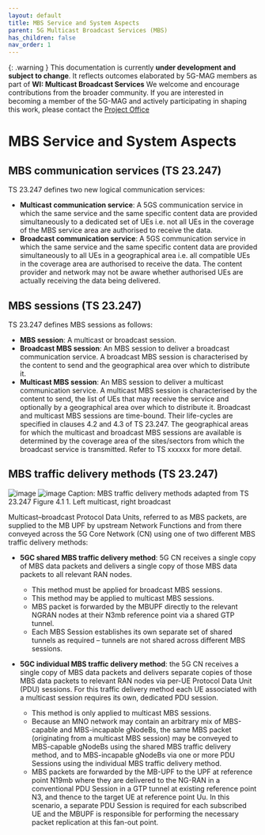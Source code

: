 ```yaml
---
layout: default
title: MBS Service and System Aspects
parent: 5G Multicast Broadcast Services (MBS)
has_children: false
nav_order: 1
---
```


{: .warning }
This documentation is currently **under development and subject to change**. It reflects outcomes elaborated by 5G-MAG members as part of **WI: Multicast Broadcast Services**
We welcome and encourage contributions from the broader community. If you are interested in becoming a member of the 5G-MAG and actively participating in shaping this work, please contact the [Project Office](https://www.5g-mag.com/contact)

# MBS Service and System Aspects

## MBS communication services (TS 23.247)
TS 23.247 defines two new logical communication services:
*	**Multicast communication service**: A 5GS communication service in which the same service and the same specific content data are provided simultaneously to a dedicated set of UEs i.e. not all UEs in the coverage of the MBS service area are authorised to receive the data.
*	**Broadcast communication service**: A 5GS communication service in which the same service and the same specific content data are provided simultaneously to all UEs in a geographical area i.e. all compatible UEs in the coverage area are authorised to receive the data. The content provider and network may not be aware whether authorised UEs are actually receiving the data being delivered.

## MBS sessions (TS 23.247)
TS 23.247  defines MBS sessions as follows:
*	**MBS session**: A multicast or broadcast session.
*	**Broadcast MBS session**: An MBS session to deliver a broadcast communication service. A broadcast MBS session is characterised by the content to send and the geographical area over which to distribute it.
*	**Multicast MBS session**: An MBS session to deliver a multicast communication service. A multicast MBS session is characterised by the content to send, the list of UEs that may receive the service and optionally by a geographical area over which to distribute it.
Broadcast and multicast MBS sessions are time-bound. Their life-cycles are specified in clauses 4.2 and 4.3 of TS 23.247.
The geographical areas for which the multicast and broadcast MBS sessions are available is determined by the coverage area of the sites/sectors from which the broadcast service is transmitted. Refer to TS xxxxxx for more detail.

## MBS traffic delivery methods (TS 23.247)
![image](https://github.com/user-attachments/assets/25f15af6-49b1-4c75-b567-ce225fa3bc96)
![image](https://github.com/user-attachments/assets/5e09d1a7-cb89-4f81-9d31-fac6d01e9a73)
Caption: MBS traffic delivery methods adapted from TS 23.247 Figure 4.1 1. Left multicast, right broadcast 

Multicast–broadcast Protocol Data Units, referred to as MBS packets, are supplied to the MB UPF by upstream Network Functions and from there conveyed across the 5G Core Network (CN) using one of two different MBS traffic delivery methods:

* **5GC shared MBS traffic delivery method**: 5G CN receives a single copy of MBS data packets and delivers a single copy of those MBS data packets to all relevant  RAN nodes.
  * This method must be applied for broadcast MBS sessions.
  * This method may be applied to multicast MBS sessions.
  * MBS packet is forwarded by the MBUPF directly to the relevant NGRAN nodes at their N3mb reference point via a shared GTP tunnel.
  * Each MBS Session establishes its own separate set of shared tunnels as required – tunnels are not shared across different MBS sessions.

*	**5GC individual MBS traffic delivery method**: the 5G CN receives a single copy of MBS data packets and delivers separate copies of those MBS data packets to relevant RAN nodes via per-UE Protocol Data Unit (PDU) sessions. For this traffic delivery method each UE associated with a multicast session requires its own, dedicated PDU session.
    *	This method is only applied to multicast MBS sessions.
    * Because an MNO network may contain an arbitrary mix of MBS-capable and MBS-incapable gNodeBs, the same MBS packet (originating from a multicast MBS session) may be conveyed to MBS-capable gNodeBs using the shared MBS traffic delivery method, and to MBS-incapable gNodeBs via one or more PDU Sessions using the individual MBS traffic delivery method.
    * MBS packets are forwarded by the MB-UPF to the UPF at reference point N19mb where they are delivered to the NG-RAN in a conventional PDU Session in a GTP tunnel at existing reference point N3, and thence to the target UE at reference point Uu. In this scenario, a separate PDU Session is required for each subscribed UE and the MBUPF is responsible for performing the necessary packet replication at this fan-out point.
